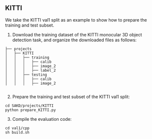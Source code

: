 ## KITTI
We take the KITTI val1 split as an example to show how to prepare the training and test subset.

1. Download the training dataset of the KITTI monocular 3D object detection task, and organize the downloaded files as follows:
```
├── projects
│   ├── KITTI
│   │   ├── training
│   │   │   ├── calib
│   │   │   ├── image_2
│   │   │   ├── label_2
│   │   ├── testing
│   │   │   ├── calib
│   │   │   ├── image_2


```

2. Prepare the training and test subset of the KITTI val1 split:
```
cd SAKD/projects/KITTI
python prepare_KITTI.py
```

3. Compile the evaluation code: 
```
cd val1/cpp
sh build.sh
```
